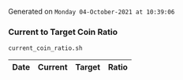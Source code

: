 Generated on `Monday 04-October-2021 at 10:39:06`

### Current to Target Coin Ratio
`current_coin_ratio.sh`

Date|Current|Target|Ratio
---|---|---|---

